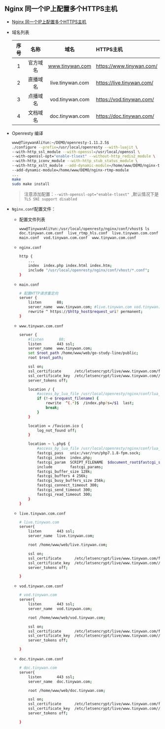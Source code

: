 ##  Nginx 同一个IP上配置多个HTTPS主机
+   [Nginx 同一个IP上配置多个HTTPS主机](http://www.ttlsa.com/web/multiple-https-host-nginx-with-a-ip-configuration/)
+   域名列表

    | 序号 | 名称 | 域名  | HTTPS主机 | 
    | :--: |:--: |:---------------:| :-----| 
    | 1  | 官方域名 | www.tinywan.com | https://www.tinywan.com/ | 
    | 2  | 直播域名 | live.tinywan.com | https://live.tinywan.com/ |
    | 3  | 点播域名 | vod.tinywan.com | https://vod.tinywan.com/ |
    | 4  | 文档域名 | doc.tinywan.com | https://doc.tinywan.com/ |

+   Openresty 编译
    
    ```bash
    www@TinywanAliYun:~/DEMO/openresty-1.11.2.5$ 
    ./configure --prefix=/usr/local/openresty --with-luajit \
    --with-http_ssl_module --with-openssl=/usr/local/openssl \
    --with-openssl-opt="enable-tlsext" --without-http_redis2_module \
    --with-http_iconv_module --with-http_stub_status_module \
    --with-http_xslt_module --add-dynamic-module=/home/www/DEMO/nginx-ts-module \
    --add-dynamic-module=/home/www/DEMO/nginx-rtmp-module
    ...
    make
    sudo make install
    ```
    > 注意添加配置：`--with-openssl-opt="enable-tlsext" `,默认情况下是`TLS SNI support disabled`
+   `Nginx.conf`配置文件： 
    +   配置文件列表
    
        ```bash
        www@TinywanAliYun:/usr/local/openresty/nginx/conf/vhost$ ls
        doc.tinywan.com.conf  live_rtmp_hls.conf  live.tinywan.com.conf  
        main.conf  vod.tinywan.com.conf  www.tinywan.com.conf
        ```
    +   `nginx.conf`
        
        ```bash
        http {
            ...
            index  index.php index.html index.htm;
            include "/usr/local/openresty/nginx/conf/vhost/*.conf";
        }
        ```
    +   `main.conf`
        
        ```bash
        # 配置HTTP请求重定向
        server {
            listen       80;
            server_name  www.tinywan.com; #live.tinywan.com vod.tinywan.com;
            rewrite ^ https://$http_host$request_uri? permanent;   
        }
        ```       
    +   `www.tinywan.com.conf`
     
        ```bash
        server {
            #listen       80;
            listen       443 ssl;
            server_name  www.tinywan.com;
            set $root_path /home/www/web/go-study-line/public;
            root $root_path;
        
            ssl on;
            ssl_certificate      /etc/letsencrypt/live/www.tinywan.com/fullchain.pem;
            ssl_certificate_key  /etc/letsencrypt/live/www.tinywan.com//privkey.pem;
            server_tokens off;
        
            location / {
                #access_by_lua_file /usr/local/openresty/nginx/conf/lua_script/resty-limit-req.lua;
                if (!-e $request_filename) {
                    rewrite  ^(.*)$  /index.php?s=/$1  last;
                    break;
                }
            }
        
            location = /favicon.ico {
                log_not_found off;
            }
        
            location ~ \.php$ {
                #access_by_lua_file /usr/local/openresty/nginx/conf/lua_script/resty-limit-req.lua;
                fastcgi_pass   unix:/var/run/php7.1.8-fpm.sock;
                fastcgi_index  index.php;
                fastcgi_param  SCRIPT_FILENAME  $document_root$fastcgi_script_name;
                include        fastcgi_params;
                fastcgi_buffer_size 128k;
                fastcgi_buffers 4 256k;
                fastcgi_busy_buffers_size 256k;
                fastcgi_connect_timeout 300;
                fastcgi_send_timeout 300;
                fastcgi_read_timeout 300;
            }
        }
        ```    
    +   `live.tinywan.com.conf`
     
        ```bash
        # live.tinywan.com
        server{
            listen       443 ssl;
            server_name  live.tinywan.com;
        
            root /home/www/web/live.tinywan.com;
        
            ssl on;
            ssl_certificate      /etc/letsencrypt/live/www.tinywan.com/fullchain.pem;
            ssl_certificate_key  /etc/letsencrypt/live/www.tinywan.com//privkey.pem;
            server_tokens off;
        
        }
        ```    
    +   `vod.tinywan.com.conf`
     
        ```bash
        # vod.tinywan.com
        server{
            listen       443 ssl;
            server_name  vod.tinywan.com;
        
            root /home/www/web/vod.tinywan.com;
        
            ssl on;
            ssl_certificate      /etc/letsencrypt/live/www.tinywan.com/fullchain.pem;
            ssl_certificate_key  /etc/letsencrypt/live/www.tinywan.com//privkey.pem;
            server_tokens off;
        
        }
        ```    
    +   `doc.tinywan.com.conf`
     
        ```bash
        # doc.tinywan.com
        server{
            listen       443 ssl;
            server_name  doc.tinywan.com;
        
            root /home/www/web/doc.tinywan.com;
        
            ssl on;
            ssl_certificate      /etc/letsencrypt/live/www.tinywan.com/fullchain.pem;
            ssl_certificate_key  /etc/letsencrypt/live/www.tinywan.com//privkey.pem;
            server_tokens off;
        
        }
        ```                    
   